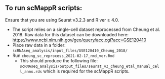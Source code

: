 ## To run scMappR scripts:
Ensure that you are using Seurat v3.2.3 and R ver ≥ 4.0.
* The script relies on a single-cell dataset reprocessed from Cheung et al. 2018.
Raw data for this dataset can be downloaded here: https://www.ncbi.nlm.nih.gov/geo/query/acc.cgi?acc=GSE120410
* Place raw data in a folder: `scRNAseq_analysis/input_files/GSE120410_Cheung_2018/`
* Run `cheung_sc_reprocess_2021-02-17_rmd_ver.Rmd`
  * This should produce the following file: `scRNAseq_analysis/output_files/seurat_v3_cheung_etal_manual_cell_anno.rds` which is required for the scMappR scripts.

